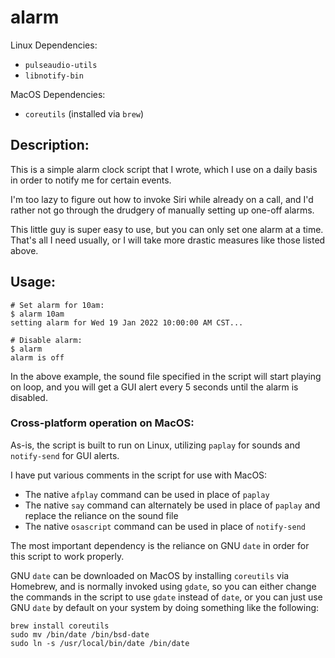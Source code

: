# alarm

Linux Dependencies:
- `pulseaudio-utils`
- `libnotify-bin`

MacOS Dependencies:
- `coreutils` (installed via `brew`)

## Description:

This is a simple alarm clock script that I wrote, which I use on a daily basis in order to notify me for certain events.

I'm too lazy to figure out how to invoke Siri while already on a call, and I'd rather not go through the drudgery of manually setting up one-off alarms.

This little guy is super easy to use, but you can only set one alarm at a time.  That's all I need usually, or I will take more drastic measures like those listed above.

## Usage:

```
# Set alarm for 10am:
$ alarm 10am
setting alarm for Wed 19 Jan 2022 10:00:00 AM CST...

# Disable alarm:
$ alarm
alarm is off
```

In the above example, the sound file specified in the script will start playing on loop, and you will get a GUI alert every 5 seconds until the alarm is disabled.

### Cross-platform operation on MacOS:

As-is, the script is built to run on Linux, utilizing `paplay` for sounds and `notify-send` for GUI alerts.

I have put various comments in the script for use with MacOS:
- The native `afplay` command can be used in place of `paplay`
- The native `say` command can alternately be used in place of `paplay` and replace the reliance on the sound file
- The native `osascript` command can be used in place of `notify-send`

The most important dependency is the reliance on GNU `date` in order for this script to work properly.

GNU `date` can be downloaded on MacOS by installing `coreutils` via Homebrew, and is normally invoked using `gdate`, so you can either change the commands in the script to use `gdate` instead of `date`,
or you can just use GNU `date` by default on your system by doing something like the following:

```
brew install coreutils
sudo mv /bin/date /bin/bsd-date
sudo ln -s /usr/local/bin/date /bin/date
```
